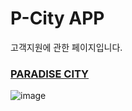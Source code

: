# P-City APP
고객지원에 관한 페이지입니다.

### [PARADISE CITY](https://www.p-city.com/)
![image](https://user-images.githubusercontent.com/99133426/236980252-20df6fb7-e1d8-4ed6-a17f-c4cb2a3d8188.png)


